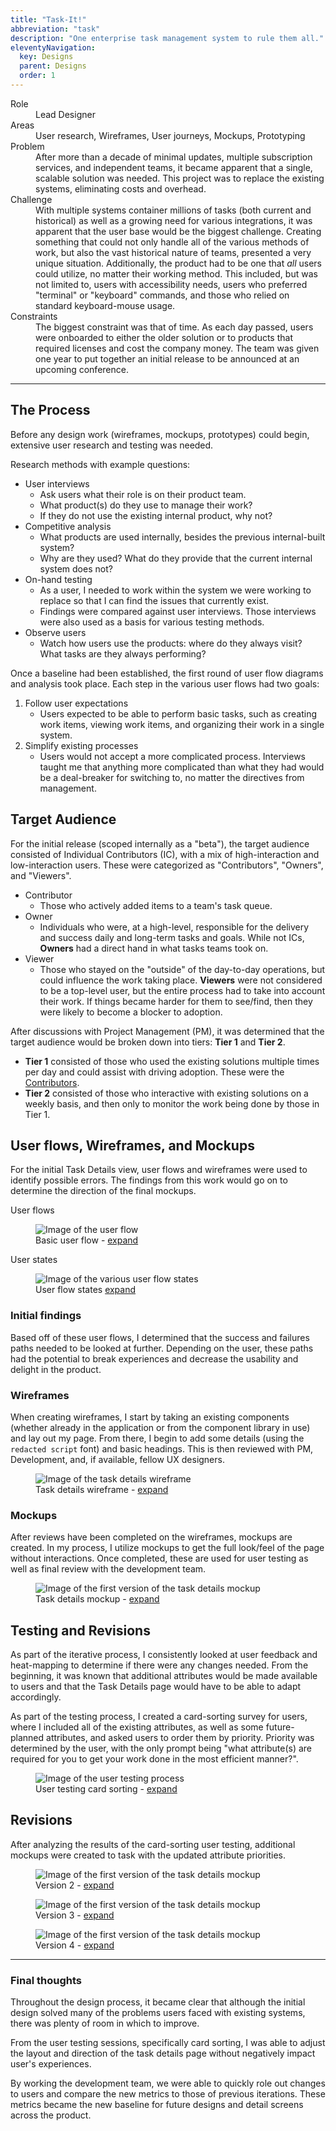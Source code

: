 ```yaml
---
title: "Task-It!"
abbreviation: "task"
description: "One enterprise task management system to rule them all."
eleventyNavigation:
  key: Designs
  parent: Designs
  order: 1
---
```

<div class="container mb-5">
  <dl class="row">
    <dt class="col-sm-2">Role</dt>
    <dd class="col-sm-10">Lead Designer</dd>
    <dt class="col-sm-2">Areas</dt>
    <dd class="col-sm-10">User research, Wireframes, User journeys, Mockups, Prototyping</dd>
    <dt class="col-sm-2">Problem</dt>
    <dd class="col-sm-10">After more than a decade of minimal updates, multiple subscription services, and independent teams, it became apparent that a single, scalable solution was needed. This project was to replace the existing systems, eliminating costs and overhead.</dd>
    <dt class="col-sm-2">Challenge</dt>
    <dd class="col-sm-10">With multiple systems container millions of tasks (both current and historical) as well as a growing need for various integrations, it was apparent that the user base would be the biggest challenge. Creating something that could not only handle all of the various methods of work, but also the vast historical nature of teams, presented a very unique situation. Additionally, the product had to be one that <i>all</i> users could utilize, no matter their working method. This included, but was not limited to, users with accessibility needs, users who preferred "terminal" or "keyboard" commands, and those who relied on standard keyboard-mouse usage.</dd>
    <dt class="col-sm-2">Constraints</dt>
    <dd class="col-sm-10">The biggest constraint was that of time. As each day passed, users were onboarded to either the older solution or to products that required licenses and cost the company money. The team was given one year to put together an initial release to be announced at an upcoming conference.</dd>
  </dl>
  <hr class="my-5">
  <h2>The Process</h2>
  <p>Before any design work (wireframes, mockups, prototypes) could begin, extensive user research and testing was needed.</p>
  <p>Research methods with example questions:
    <ul>
      <li>User interviews
        <ul>
          <li>Ask users what their role is on their product team.</li>
          <li>What product(s) do they use to manage their work?</li>
          <li>If they do not use the existing internal product, why not?</li>
        </ul>
      </li>
      <li>Competitive analysis
        <ul>
          <li>What products are used internally, besides the previous internal-built system?</li>
          <li>Why are they used? What do they provide that the current internal system does not?</li>
        </ul>
      </li>
      <li>On-hand testing
        <ul>
          <li>As a user, I needed to work within the system we were working to replace so that I can find the issues that currently exist.</li>
          <li>Findings were compared against user interviews. Those interviews were also used as a basis for various testing methods.</li>
        </ul>
      </li>
      <li>Observe users
        <ul>
          <li>Watch how users use the products: where do they always visit? What tasks are they always performing?</li>
        </ul>
      </li>
    </ul>
  </p>
  <p>Once a baseline had been established, the first round of user flow diagrams and analysis took place. Each step in the various user flows had two goals:
    <ol>
      <li>Follow user expectations
        <ul>
          <li>Users expected to be able to perform basic tasks, such as creating work items, viewing work items, and organizing their work in a single system.</li>
        </ul>
      </li>
      <li>Simplify existing processes
        <ul>
          <li>Users would not accept a more complicated process. Interviews taught me that anything more complicated than what they had would be a deal-breaker for switching to, no matter the directives from management.</li>
        </ul>
      </li>
    </ol>
  </p>
  <h2>Target Audience</h2>
  <p>For the initial release (scoped internally as a "beta"), the target audience consisted of Individual Contributors (IC), with a mix of high-interaction and low-interaction users. These were categorized as "Contributors", "Owners", and "Viewers".</p>
  <ul>
    <li>Contributor
      <ul>
        <li>Those who actively added items to a team's task queue.</li>
      </ul>
    </li>
    <li>Owner
      <ul>
        <li>Individuals who were, at a high-level, responsible for the delivery and success daily and long-term tasks and goals. While not ICs, <strong>Owners</strong> had a direct hand in what tasks teams took on.</li>
      </ul>
    </li>
    <li>Viewer
      <ul>
        <li>Those who stayed on the "outside" of the day-to-day operations, but could influence the work taking place. <strong>Viewers</strong> were not considered to be a top-level user, but the entire process had to take into account their work. If things became harder for them to see/find, then they were likely to become a blocker to adoption.</li>
      </ul>
    </li>
  </ul>
  <p>After discussions with Project Management (PM), it was determined that the target audience would be broken down into tiers: <strong>Tier 1</strong> and <strong>Tier 2</strong>.
    <ul>
      <li><strong>Tier 1</strong> consisted of those who used the existing solutions multiple times per day and could assist with driving adoption. These were the <u>Contributors</u>.
      </li>
      <li><strong>Tier 2</strong> consisted of those who interactive with existing solutions on a weekly basis, and then only to monitor the work being done by those in Tier 1.
      </li>
    </ul>
  </p>

  <h2>User flows, Wireframes, and Mockups</h2>
  <p>For the initial Task Details view, user flows and wireframes were used to identify possible errors. The findings from this work would go on to determine the direction of the final mockups.</p>
  <div class="row">
    <div class="col-md-6">
      <p class="fw-semibold mb-0 text-body-emphasis">User flows</p>
      <figure class="figure">
        <img src="../../img/task-it_user-flow.png" class="figure-img img-fluid rounded" alt="Image of the user flow" loading="lazy">
        <figcaption class="figure-caption">Basic user flow - <a href="../../img/task-it_user-flow.png" alt="Link to see a larger image" aria-hidden="true">expand</a></figcaption>
      </figure>
    </div>
    <div class="col-md-6">
      <p class="fw-semibold mb-0 text-body-emphasis">User states</p>
      <figure class="figure">
        <img src="../../img/task-it_user-states.png" class="figure-img img-fluid rounded" alt="Image of the various user flow states" loading="lazy">
        <figcaption class="figure-caption">User flow states <a href="../../img/task-it_user-states.png" alt="Link to see a larger image" aria-hidden="true">expand</a></figcaption>
      </figure>
    </div>
  </div>
  <h3>Initial findings</h3>
  <p>Based off of these user flows, I determined that the success and failures paths needed to be looked at further. Depending on the user, these paths had the potential to break experiences and decrease the usability and delight in the product.
  </p>
  <div class="row">
    <div class="col-md-6">
      <h3>Wireframes</h3>
      <p>When creating wireframes, I start by taking an existing components (whether already in the application or from the component library in use) and lay out my page. From there, I begin to add some details (using the <code>redacted script</code> font) and basic headings. This is then reviewed with PM, Development, and, if available, fellow UX designers.</p>
      <figure class="figure">
        <img src="../../img/task-it_task-details_wireframe.png" class="figure-img img-fluid rounded" alt="Image of the task details wireframe" loading="lazy">
        <figcaption class="figure-caption">Task details wireframe - <a href="../../img/task-it_task-details_wireframe.png" alt="Link to see a larger image" aria-hidden="true">expand</a></figcaption>
      </figure>
    </div>
    <div class="col-md-6">
      <h3>Mockups</h3>
      <p>After reviews have been completed on the wireframes, mockups are created. In my process, I utilize mockups to get the full look/feel of the page without interactions. Once completed, these are used for user testing as well as final review with the development team.</p>
      <figure class="figure">
        <img src="../../img/task-it_task-details_mockup1.png" class="figure-img img-fluid rounded" alt="Image of the first version of the task details mockup" loading="lazy">
        <figcaption class="figure-caption">Task details mockup - <a href="../../img/task-it_task-details_mockup1.png" alt="Link to see a larger image" aria-hidden="true">expand</a></figcaption>
      </figure>
    </div>
  </div>

  <h2>Testing and Revisions</h2>
  <p>As part of the iterative process, I consistently looked at user feedback and heat-mapping to determine if there were any changes needed. From the beginning, it was known that additional attributes would be made available to users and that the Task Details page would have to be able to adapt accordingly.</p>
  <p>As part of the testing process, I created a card-sorting survey for users, where I included all of the existing attributes, as well as some future-planned attributes, and asked users to order them by priority. Priority was determined by the user, with the only prompt being "what attribute(s) are required for you to get your work done in the most efficient manner?".</p>
  <figure class="figure">
    <img src="../../img/task-it_user-survey.png" class="figure-img img-fluid rounded" alt="Image of the user testing process" loading="lazy">
    <figcaption class="figure-caption">User testing card sorting - <a href="../../img/task-it_user-survey.png" alt="Link to see a larger image" aria-hidden="true">expand</a></figcaption>
  </figure>

  <h2>Revisions</h2>
  <p>After analyzing the results of the card-sorting user testing, additional mockups were created to task with the updated attribute priorities.</p>
  <div class="row">
    <div class="col-md-4">
      <figure class="figure">
        <img src="../../img/task-it_task-details_mockup2.png" class="figure-img img-fluid rounded" alt="Image of the first version of the task details mockup">
        <figcaption class="figure-caption">Version 2 - <a href="../../img/task-it_task-details_mockup2.png" alt="Link to see a larger image" aria-hidden="true">expand</a></figcaption>
      </figure>
    </div>
    <div class="col-md-4">
      <figure class="figure">
        <img src="../../img/task-it_task-details_mockup3.png" class="figure-img img-fluid rounded" alt="Image of the first version of the task details mockup">
        <figcaption class="figure-caption">Version 3 - <a href="../../img/task-it_task-details_mockup3.png" alt="Link to see a larger image" aria-hidden="true">expand</a></figcaption>
      </figure>
    </div>
    <div class="col-md-4">
      <figure class="figure">
        <img src="../../img/task-it_task-details_mockup4.png" class="figure-img img-fluid rounded" alt="Image of the first version of the task details mockup">
        <figcaption class="figure-caption">Version 4 - <a href="../../img/task-it_task-details_mockup4.png" alt="Link to see a larger image" aria-hidden="true">expand</a></figcaption>
      </figure>
    </div>
  </div>

  <!-- <a href="../../img/task-it_task-details_mockup2.png" alt="Link to see a larger image" aria-hidden="true">
    <img src="../../img/task-it_task-details_mockup2.png" class="img-thumbnail" alt="Image of the second version of the task details mockup" width="250" loading="lazy">
  </a>
  <a href="../../img/task-it_task-details_mockup3.png" alt="Link to see a larger image" aria-hidden="true">
    <img src="../../img/task-it_task-details_mockup3.png" class="img-thumbnail" alt="Image of the third version of the task details mockup" width="250" loading="lazy">
  </a>
  <a href="../../img/task-it_task-details_mockup4.png" alt="Link to see a larger image" aria-hidden="true">
    <img src="../../img/task-it_task-details_mockup4.png" class="img-thumbnail" alt="Image of the fourth version of the task details mockup" width="250" loading="lazy">
  </a> -->

  <hr class="my-5">
  <div class="card text-dark bg-light my-3">
    <div class="card-header"><h3>Final thoughts</h3></div>
    <div class="card-body">
      <p class="card-text">Throughout the design process, it became clear that although the initial design solved many of the problems users faced with existing systems, there was plenty of room in which to improve.
      </p>
      <p>From the user testing sessions, specifically card sorting, I was able to adjust the layout and direction of the task details page without negatively impact user's experiences.</p>
      <p>By working the development team, we were able to quickly role out changes to users and compare the new metrics to those of previous iterations. These metrics became the new baseline for future designs and detail screens across the product.</p>
    </div>
  </div>
</div>
